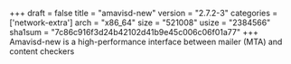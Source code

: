+++
draft = false
title = "amavisd-new"
version = "2.7.2-3"
categories = ['network-extra']
arch = "x86_64"
size = "521008"
usize = "2384566"
sha1sum = "7c86c916f3d24b42102d41b9e45c006c06f01a77"
+++
Amavisd-new is a high-performance interface between mailer (MTA) and content checkers